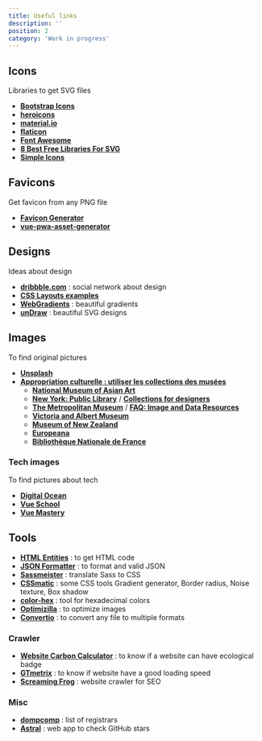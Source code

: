 ```yaml
---
title: Useful links
description: ''
position: 2
category: 'Work in progress'
---
```


## Icons

Libraries to get SVG files

- [**Bootstrap Icons**](https://icons.getbootstrap.com)
- [**heroicons**](https://heroicons.dev)
- [**material.io**](https://material.io/resources/icons)
- [**flaticon**](https://www.flaticon.com)
- [**Font Awesome**](https://fontawesome.com)
- [**8 Best Free Libraries For SVG**](https://www.webdesignerdepot.com/2018/02/8-best-free-libraries-for-svg)
- [**Simple Icons**](https://simpleicons.org)

## Favicons

Get favicon from any PNG file

- [**Favicon Generator**](https://realfavicongenerator.net)
- [**vue-pwa-asset-generator**](https://github.com/jcalixte/vue-pwa-asset-generator)

## Designs

Ideas about design

- [**dribbble.com**](https://dribbble.com) : social network about design
- [**CSS Layouts examples**](https://csslayout.io/patterns)
- [**WebGradients**](https://webgradients.com) : beautiful gradients
- [**unDraw**](https://undraw.co) : beautiful SVG designs

## Images

To find original pictures

- [**Unsplash**](https://unsplash.com)
- [**Appropriation culturelle : utiliser les collections des musées**](https://la-cascade.io/appropriation-culturelle-utiliser-les-collections-des-musees)
  - [**National Museum of Asian Art**](https://asia.si.edu/collections)
  - [**New York:  Public Library**](https://digitalcollections.nypl.org) / [**Collections for designers**](https://digitalcollections.nypl.org/collections/lane/collections-for-designers)
  - [**The Metropolitan Museum**](https://www.metmuseum.org/art/collection) / [**FAQ: Image and Data Resources**](https://www.metmuseum.org/about-the-met/policies-and-documents/image-resources/frequently-asked-questions)
  - [**Victoria and Albert Museum**](http://collections.vam.ac.uk)
  - [**Museum of New Zealand**](https://collections.tepapa.govt.nz)
  - [**Europeana**](https://www.europeana.eu)
  - [**Bibliothèque Nationale de France**](https://www.bnf.fr)

### Tech images

To find pictures about tech

- [**Digital Ocean**](https://dribbble.com/digitalocean)
- [**Vue School**](https://vueschool.io/courses)
- [**Vue Mastery**](https://www.vuemastery.com/courses)

## Tools

- [**HTML Entities**](https://www.toptal.com/designers/htmlarrows) : to get HTML code
- [**JSON Formatter**](https://jsonformatter.curiousconcept.com) : to format and valid JSON
- [**Sassmeister**](https://www.sassmeister.com) : translate Sass to CSS
- [**CSSmatic**](https://www.cssmatic.com) : some CSS tools Gradient generator, Border radius, Noise texture, Box shadow
- [**color-hex**](https://www.color-hex.com) : tool for hexadecimal colors
- [**Optimizilla**](https://imagecompressor.com/fr) : to optimize images
- [**Convertio**](https://convertio.co) : to convert any file to multiple formats

### Crawler

- [**Website Carbon Calculator**](https://www.websitecarbon.com) : to know if a website can have ecological badge
- [**GTmetrix**](https://gtmetrix.com) : to know if website have a good loading speed
- [**Screaming Frog**](https://www.screamingfrog.co.uk/seo-spider) : website crawler for SEO

### Misc

- [**dompcomp**](https://www.domcomp.com) : list of registrars
- [**Astral**](https://app.astralapp.com) : web app to check GitHub stars
